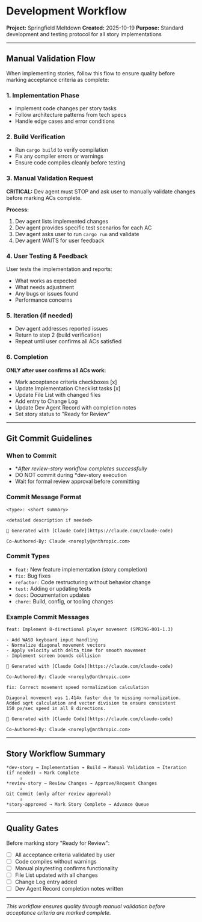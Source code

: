 # Development Workflow

**Project:** Springfield Meltdown
**Created:** 2025-10-19
**Purpose:** Standard development and testing protocol for all story implementations

---

## Manual Validation Flow

When implementing stories, follow this flow to ensure quality before marking acceptance criteria as complete:

### 1. Implementation Phase
- Implement code changes per story tasks
- Follow architecture patterns from tech specs
- Handle edge cases and error conditions

### 2. Build Verification
- Run `cargo build` to verify compilation
- Fix any compiler errors or warnings
- Ensure code compiles cleanly before testing

### 3. Manual Validation Request
**CRITICAL:** Dev agent must STOP and ask user to manually validate changes before marking ACs complete.

**Process:**
1. Dev agent lists implemented changes
2. Dev agent provides specific test scenarios for each AC
3. Dev agent asks user to run `cargo run` and validate
4. Dev agent WAITS for user feedback

### 4. User Testing & Feedback
User tests the implementation and reports:
- What works as expected
- What needs adjustment
- Any bugs or issues found
- Performance concerns

### 5. Iteration (if needed)
- Dev agent addresses reported issues
- Return to step 2 (build verification)
- Repeat until user confirms all ACs satisfied

### 6. Completion
**ONLY after user confirms all ACs work:**
- Mark acceptance criteria checkboxes [x]
- Update Implementation Checklist tasks [x]
- Update File List with changed files
- Add entry to Change Log
- Update Dev Agent Record with completion notes
- Set story status to "Ready for Review"

---

## Git Commit Guidelines

### When to Commit
- **After *review-story workflow completes successfully**
- DO NOT commit during *dev-story execution
- Wait for formal review approval before committing

### Commit Message Format
```
<type>: <short summary>

<detailed description if needed>

🤖 Generated with [Claude Code](https://claude.com/claude-code)

Co-Authored-By: Claude <noreply@anthropic.com>
```

### Commit Types
- `feat:` New feature implementation (story completion)
- `fix:` Bug fixes
- `refactor:` Code restructuring without behavior change
- `test:` Adding or updating tests
- `docs:` Documentation updates
- `chore:` Build, config, or tooling changes

### Example Commit Messages
```
feat: Implement 8-directional player movement (SPRING-001-1.3)

- Add WASD keyboard input handling
- Normalize diagonal movement vectors
- Apply velocity with delta_time for smooth movement
- Implement screen bounds collision

🤖 Generated with [Claude Code](https://claude.com/claude-code)

Co-Authored-By: Claude <noreply@anthropic.com>
```

```
fix: Correct movement speed normalization calculation

Diagonal movement was 1.414x faster due to missing normalization.
Added sqrt calculation and vector division to ensure consistent
150 px/sec speed in all 8 directions.

🤖 Generated with [Claude Code](https://claude.com/claude-code)

Co-Authored-By: Claude <noreply@anthropic.com>
```

---

## Story Workflow Summary

```
*dev-story → Implementation → Build → Manual Validation → Iteration (if needed) → Mark Complete
     ↓
*review-story → Review Changes → Approve/Request Changes
     ↓
Git Commit (only after review approval)
     ↓
*story-approved → Mark Story Complete → Advance Queue
```

---

## Quality Gates

Before marking story "Ready for Review":
- [ ] All acceptance criteria validated by user
- [ ] Code compiles without warnings
- [ ] Manual playtesting confirms functionality
- [ ] File List updated with all changes
- [ ] Change Log entry added
- [ ] Dev Agent Record completion notes written

---

_This workflow ensures quality through manual validation before acceptance criteria are marked complete._
